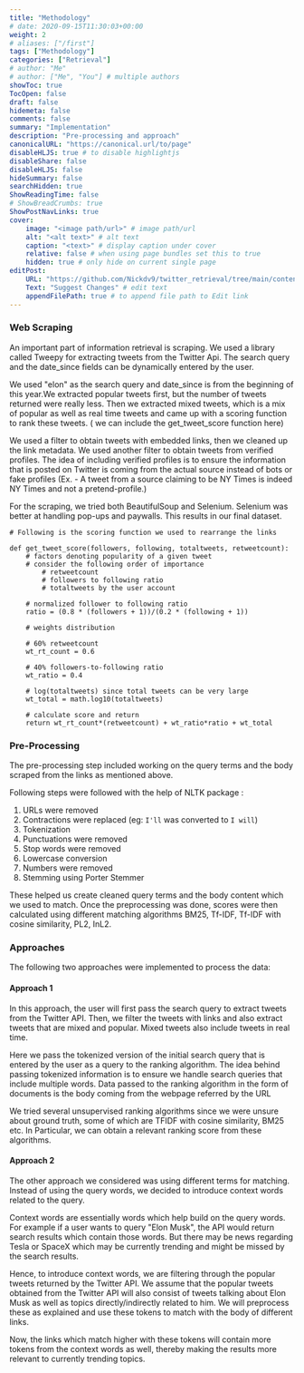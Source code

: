 ```yaml
---
title: "Methodology"
# date: 2020-09-15T11:30:03+00:00
weight: 2
# aliases: ["/first"]
tags: ["Methodology"]
categories: ["Retrieval"]
# author: "Me"
# author: ["Me", "You"] # multiple authors
showToc: true
TocOpen: false
draft: false
hidemeta: false
comments: false
summary: "Implementation"
description: "Pre-processing and approach"
canonicalURL: "https://canonical.url/to/page"
disableHLJS: true # to disable highlightjs
disableShare: false
disableHLJS: false
hideSummary: false
searchHidden: true
ShowReadingTime: false
# ShowBreadCrumbs: true
ShowPostNavLinks: true
cover:
    image: "<image path/url>" # image path/url
    alt: "<alt text>" # alt text
    caption: "<text>" # display caption under cover
    relative: false # when using page bundles set this to true
    hidden: true # only hide on current single page
editPost:
    URL: "https://github.com/Nickdv9/twitter_retrieval/tree/main/content/"
    Text: "Suggest Changes" # edit text
    appendFilePath: true # to append file path to Edit link
---
```


### Web Scraping

An important part of information retrieval is scraping. We used a library called Tweepy for extracting tweets from the Twitter Api. The search query and the date_since fields can be dynamically entered by the user.

We used "elon" as the search query and date_since is from the beginning of this year.We extracted popular tweets first, but the number of tweets returned were really less. Then we extracted mixed tweets, which is a mix of popular as well as real time tweets and came up with a scoring function to rank these tweets. ( we can include the get_tweet_score function here)

We used a filter to obtain tweets with embedded links, then we cleaned up the link metadata. We used another filter to obtain tweets from verified profiles. The idea of including verified profiles is to ensure the information that is posted on Twitter is coming from the actual source instead of bots or fake profiles (Ex. - A tweet from a source claiming to be NY Times is indeed NY Times and not a pretend-profile.)

For the scraping, we tried both BeautifulSoup and Selenium. Selenium was better at handling pop-ups and paywalls. This results in our final dataset.

    # Following is the scoring function we used to rearrange the links

    def get_tweet_score(followers, following, totaltweets, retweetcount):
        # factors denoting popularity of a given tweet
        # consider the following order of importance
            # retweetcount
            # followers to following ratio
            # totaltweets by the user account

        # normalized follower to following ratio
        ratio = (0.8 * (followers + 1))/(0.2 * (following + 1))

        # weights distribution

        # 60% retweetcount
        wt_rt_count = 0.6

        # 40% followers-to-following ratio
        wt_ratio = 0.4

        # log(totaltweets) since total tweets can be very large
        wt_total = math.log10(totaltweets)

        # calculate score and return
        return wt_rt_count*(retweetcount) + wt_ratio*ratio + wt_total


### Pre-Processing

The pre-processing step included working on the query terms and the body scraped from the links as mentioned above.

Following steps were followed with the help of NLTK package :
1.  URLs were removed 
2.  Contractions were replaced (eg: `I'll` was converted to `I will`)
3.  Tokenization 
4.  Punctuations were removed 
5.  Stop words were removed 
6.  Lowercase conversion
7.  Numbers were removed
8.  Stemming using Porter Stemmer

These helped us create cleaned query terms and the body content which we used to match. Once the preprocessing was done, scores were then calculated using different matching algorithms BM25, Tf-IDF, Tf-IDF with cosine similarity, PL2, InL2.

### Approaches

The following two approaches were implemented to process the data:

#### Approach 1

In this approach, the user will first pass the search query to extract tweets from the Twitter API. 
Then, we filter the tweets with links and also extract tweets that are mixed and popular. Mixed tweets also include tweets in real time.

Here we pass the tokenized version of the initial search query that is entered by the user as a query to the ranking algorithm. The idea behind passing tokenized information is to ensure we handle search queries that include multiple words. Data passed to the ranking algorithm in the form of documents is the body coming from the webpage referred by the URL

We tried several unsupervised ranking algorithms since we were unsure about ground truth, some of which are TFIDF with cosine similarity, BM25 etc. In Particular, we can obtain a relevant ranking score from these algorithms.

#### Approach 2

The other approach we considered was using different terms for matching. Instead of using the query words, we decided to introduce context words related to the query. 

Context words are essentially words which help build on the query words. For example if a user wants to query "Elon Musk", the API would return search results which contain those words. But there may be news regarding Tesla or SpaceX which may be currently trending and might be missed by the search results. 

Hence, to introduce context words, we are filtering through the popular tweets returned by the Twitter API. We assume that the popular tweets obtained from the Twitter API will also consist of tweets talking about Elon Musk as well as topics directly/indirectly related to him. We will preprocess these as explained and use these tokens to match with the body of different links. 

Now, the links which match higher with these tokens will contain more tokens from the context words as well, thereby making the results more relevant to currently trending topics.
